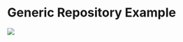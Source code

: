 # Generic Repository Example
<img src="https://raw.githubusercontent.com/fcetinkaya/GenericRepository/master/GenericRepository.JPG" />
